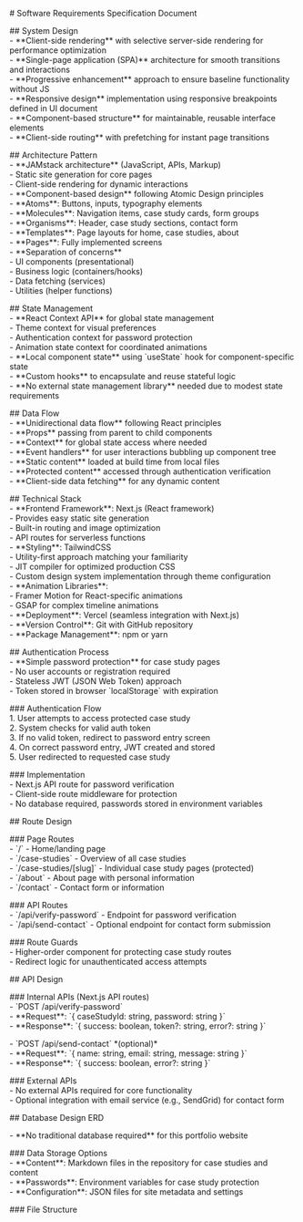 \# Software Requirements Specification Document

\#\# System Design  
\- \*\*Client-side rendering\*\* with selective server-side rendering for performance optimization  
\- \*\*Single-page application (SPA)\*\* architecture for smooth transitions and interactions  
\- \*\*Progressive enhancement\*\* approach to ensure baseline functionality without JS  
\- \*\*Responsive design\*\* implementation using responsive breakpoints defined in UI document  
\- \*\*Component-based structure\*\* for maintainable, reusable interface elements  
\- \*\*Client-side routing\*\* with prefetching for instant page transitions

\#\# Architecture Pattern  
\- \*\*JAMstack architecture\*\* (JavaScript, APIs, Markup)  
  \- Static site generation for core pages  
  \- Client-side rendering for dynamic interactions  
\- \*\*Component-based design\*\* following Atomic Design principles  
  \- \*\*Atoms\*\*: Buttons, inputs, typography elements  
  \- \*\*Molecules\*\*: Navigation items, case study cards, form groups  
  \- \*\*Organisms\*\*: Header, case study sections, contact form  
  \- \*\*Templates\*\*: Page layouts for home, case studies, about  
  \- \*\*Pages\*\*: Fully implemented screens  
\- \*\*Separation of concerns\*\*  
  \- UI components (presentational)  
  \- Business logic (containers/hooks)  
  \- Data fetching (services)  
  \- Utilities (helper functions)

\#\# State Management  
\- \*\*React Context API\*\* for global state management  
  \- Theme context for visual preferences  
  \- Authentication context for password protection  
  \- Animation state context for coordinated animations  
\- \*\*Local component state\*\* using \`useState\` hook for component-specific state  
\- \*\*Custom hooks\*\* to encapsulate and reuse stateful logic  
\- \*\*No external state management library\*\* needed due to modest state requirements

\#\# Data Flow  
\- \*\*Unidirectional data flow\*\* following React principles  
\- \*\*Props\*\* passing from parent to child components  
\- \*\*Context\*\* for global state access where needed  
\- \*\*Event handlers\*\* for user interactions bubbling up component tree  
\- \*\*Static content\*\* loaded at build time from local files  
\- \*\*Protected content\*\* accessed through authentication verification  
\- \*\*Client-side data fetching\*\* for any dynamic content

\#\# Technical Stack  
\- \*\*Frontend Framework\*\*: Next.js (React framework)  
  \- Provides easy static site generation  
  \- Built-in routing and image optimization  
  \- API routes for serverless functions  
\- \*\*Styling\*\*: TailwindCSS  
  \- Utility-first approach matching your familiarity  
  \- JIT compiler for optimized production CSS  
  \- Custom design system implementation through theme configuration  
\- \*\*Animation Libraries\*\*:  
  \- Framer Motion for React-specific animations  
  \- GSAP for complex timeline animations  
\- \*\*Deployment\*\*: Vercel (seamless integration with Next.js)  
\- \*\*Version Control\*\*: Git with GitHub repository  
\- \*\*Package Management\*\*: npm or yarn

\#\# Authentication Process  
\- \*\*Simple password protection\*\* for case study pages  
  \- No user accounts or registration required  
  \- Stateless JWT (JSON Web Token) approach  
  \- Token stored in browser \`localStorage\` with expiration

\#\#\# Authentication Flow  
1\. User attempts to access protected case study    
2\. System checks for valid auth token    
3\. If no valid token, redirect to password entry screen    
4\. On correct password entry, JWT created and stored    
5\. User redirected to requested case study  

\#\#\# Implementation  
\- Next.js API route for password verification  
\- Client-side route middleware for protection  
\- No database required, passwords stored in environment variables

\#\# Route Design

\#\#\# Page Routes  
\- \`/\` \- Home/landing page    
\- \`/case-studies\` \- Overview of all case studies    
\- \`/case-studies/\[slug\]\` \- Individual case study pages (protected)    
\- \`/about\` \- About page with personal information    
\- \`/contact\` \- Contact form or information  

\#\#\# API Routes  
\- \`/api/verify-password\` \- Endpoint for password verification    
\- \`/api/send-contact\` \- Optional endpoint for contact form submission  

\#\#\# Route Guards  
\- Higher-order component for protecting case study routes    
\- Redirect logic for unauthenticated access attempts  

\#\# API Design

\#\#\# Internal APIs (Next.js API routes)  
\- \`POST /api/verify-password\`    
  \- \*\*Request\*\*: \`{ caseStudyId: string, password: string }\`    
  \- \*\*Response\*\*: \`{ success: boolean, token?: string, error?: string }\`

\- \`POST /api/send-contact\` \*(optional)\*    
  \- \*\*Request\*\*: \`{ name: string, email: string, message: string }\`    
  \- \*\*Response\*\*: \`{ success: boolean, error?: string }\`

\#\#\# External APIs  
\- No external APIs required for core functionality  
\- Optional integration with email service (e.g., SendGrid) for contact form

\#\# Database Design ERD

\- \*\*No traditional database required\*\* for this portfolio website

\#\#\# Data Storage Options  
\- \*\*Content\*\*: Markdown files in the repository for case studies and content    
\- \*\*Passwords\*\*: Environment variables for case study protection    
\- \*\*Configuration\*\*: JSON files for site metadata and settings  

\#\#\# File Structure

